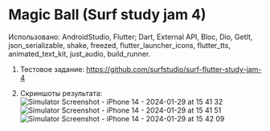 # Magic Ball (Surf study jam 4)

Использовано: AndroidStudio, Flutter; Dart, External API, Bloc, Dio, GetIt, json_serializable, shake, freezed, flutter_launcher_icons, flutter_tts, animated_text_kit, just_audio, build_runner.

1. Тестовое задание: https://github.com/surfstudio/surf-flutter-study-jam-4

2. Скриншоты результата:
![Simulator Screenshot - iPhone 14 - 2024-01-29 at 15 41 32](https://github.com/YaslikS/Magic-Ball---Surf-study-jam-4/assets/58375980/6673312f-ad01-4ac9-99ef-664281d8587d)
![Simulator Screenshot - iPhone 14 - 2024-01-29 at 15 41 51](https://github.com/YaslikS/Magic-Ball---Surf-study-jam-4/assets/58375980/47bed26f-1294-4e84-bf00-40d9b01cdc8b)
![Simulator Screenshot - iPhone 14 - 2024-01-29 at 15 42 09](https://github.com/YaslikS/Magic-Ball---Surf-study-jam-4/assets/58375980/d8a8c476-c0b9-4efd-9096-82d3bc312ca6)
